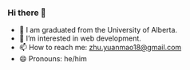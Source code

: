 ### Hi there 👋
- 🔭 I am graduated from the University of Alberta.
- 🌱 I’m interested in web development.
- 📫 How to reach me: zhu.yuanmao18@gmail.com
- 😄 Pronouns: he/him
<!--
**zhuyuanmao/zhuyuanmao** is a ✨ _special_ ✨ repository because its `README.md` (this file) appears on your GitHub profile.

Here are some ideas to get you started:


- 🌱 I’m currently learning ...
- 👯 I’m looking to collaborate on ...
- 🤔 I’m looking for help with ...
- 💬 Ask me about ...


- ⚡ Fun fact: ...
-->
